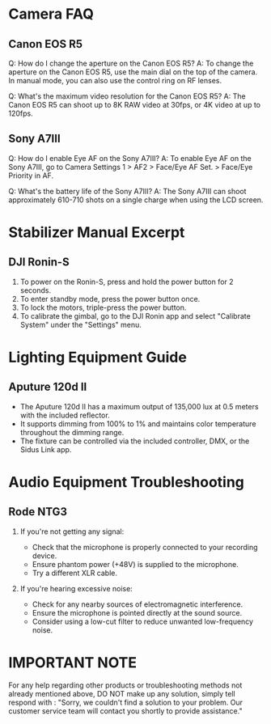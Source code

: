 # Camera FAQ

## Canon EOS R5

Q: How do I change the aperture on the Canon EOS R5?
A: To change the aperture on the Canon EOS R5, use the main dial on the top of the camera. In manual mode, you can also use the control ring on RF lenses.

Q: What's the maximum video resolution for the Canon EOS R5?
A: The Canon EOS R5 can shoot up to 8K RAW video at 30fps, or 4K video at up to 120fps.

## Sony A7III

Q: How do I enable Eye AF on the Sony A7III?
A: To enable Eye AF on the Sony A7III, go to Camera Settings 1 > AF2 > Face/Eye AF Set. > Face/Eye Priority in AF.

Q: What's the battery life of the Sony A7III?
A: The Sony A7III can shoot approximately 610-710 shots on a single charge when using the LCD screen.

# Stabilizer Manual Excerpt

## DJI Ronin-S

1. To power on the Ronin-S, press and hold the power button for 2 seconds.
2. To enter standby mode, press the power button once.
3. To lock the motors, triple-press the power button.
4. To calibrate the gimbal, go to the DJI Ronin app and select "Calibrate System" under the "Settings" menu.

# Lighting Equipment Guide

## Aputure 120d II

- The Aputure 120d II has a maximum output of 135,000 lux at 0.5 meters with the included reflector.
- It supports dimming from 100% to 1% and maintains color temperature throughout the dimming range.
- The fixture can be controlled via the included controller, DMX, or the Sidus Link app.

# Audio Equipment Troubleshooting

## Rode NTG3

1. If you're not getting any signal:
   - Check that the microphone is properly connected to your recording device.
   - Ensure phantom power (+48V) is supplied to the microphone.
   - Try a different XLR cable.

2. If you're hearing excessive noise:
   - Check for any nearby sources of electromagnetic interference.
   - Ensure the microphone is pointed directly at the sound source.
   - Consider using a low-cut filter to reduce unwanted low-frequency noise.

# IMPORTANT NOTE

For any help regarding other products or troubleshooting methods not already mentioned above, DO NOT make up any solution, simply tell respond with : "Sorry, we couldn't find a solution to your problem. Our customer service team will contact you shortly to provide assistance."